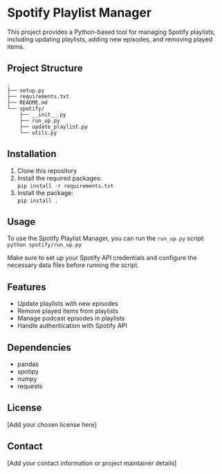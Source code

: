 # Spotify Playlist Manager

This project provides a Python-based tool for managing Spotify playlists, including updating playlists, adding new episodes, and removing played items.

## Project Structure
```
.  
├── setup.py  
├── requirements.txt  
├── README.md  
└── spotify/  
    ├── __init__.py
    ├── run_up.py
    ├── update_playlist.py
    └── utils.py
```


## Installation

1. Clone this repository
2. Install the required packages:  
```pip install -r requirements.txt```
3. Install the package:   
```pip install .```


## Usage

To use the Spotify Playlist Manager, you can run the `run_up.py` script:  
```python spotify/run_up.py```


Make sure to set up your Spotify API credentials and configure the necessary data files before running the script.

## Features

- Update playlists with new episodes
- Remove played items from playlists
- Manage podcast episodes in playlists
- Handle authentication with Spotify API

## Dependencies

- pandas
- spotipy
- numpy
- requests

## License

[Add your chosen license here]


## Contact

[Add your contact information or project maintainer details]